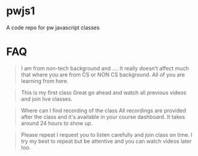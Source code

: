 # pwjs1
A code repo for pw javascript classes

# FAQ

> I am from non-tech background and ....
It really doesn't affect much that where you are from CS or NON CS background. All of you are learning from here.

> This is my first class
Great go ahead and watch all previous videos and join live classes.

> Where can I find recording of the class
All recordings are provided after the class and it's available in your course dashboard. It takes around 24 hours to show up.

> Please repeat
I request you to listen carefully and join class on time. I try my best to repeat but be attentive and you can watch videos later too.